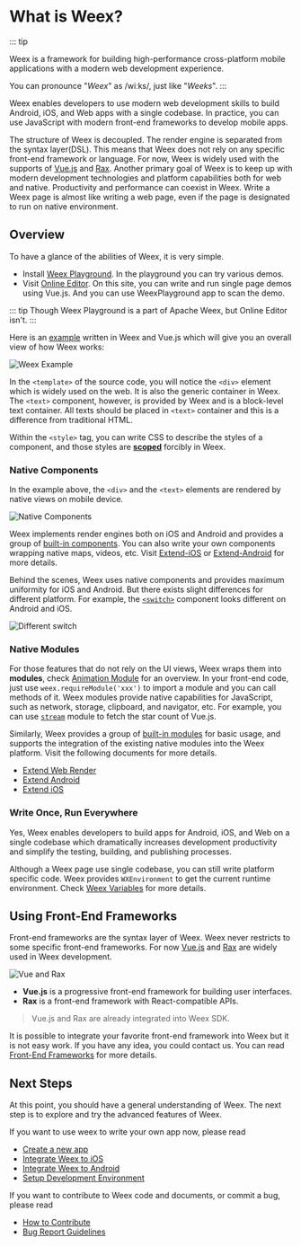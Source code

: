 # What is Weex?

::: tip

Weex is a framework for building high-performance cross-platform mobile applications with a modern web development experience.

You can pronounce "*Weex*" as /wiːks/, just like "*Weeks*".
:::

Weex enables developers to use modern web development skills to build Android, iOS, and Web apps with a single codebase. In practice, you can use JavaScript with modern front-end frameworks to develop mobile apps.

The structure of Weex is decoupled. The render engine is separated from the syntax layer(DSL). This means that Weex does not rely on any specific front-end framework or language. For now, Weex is widely used with the supports of [Vue.js](https://vuejs.org/) and [Rax](https://alibaba.github.io/rax/). Another primary goal of Weex is to keep up with modern development technologies and platform capabilities both for web and native. Productivity and performance can coexist in Weex. Write a Weex page is almost like writing a web page, even if the page is designated to run on native environment.

## Overview

To have a glance of the abilities of Weex, it is very simple.

* Install [Weex Playground](https://weex.apache.org/zh/guide/playground.html). In the playground you can try various demos.
* Visit [Online Editor](http://dotwe.org/vue). On this site, you can write and run single page demos using Vue.js. And you can use WeexPlayground app to scan the demo.

::: tip
Though Weex Playground is a part of Apache Weex, but Online Editor isn't.
:::

Here is an [example](http://dotwe.org/vue/8da01827631b21150a12dd54d7114380) written in Weex and Vue.js which will give you an overall view of how Weex works:

![Weex Example](./images/weex-example-yo.png)

In the `<template>` of the source code, you will notice the `<div>` element which is widely used on the web. It is also the generic container in Weex. The `<text>` component, however, is provided by Weex and is a block-level text container. All texts should be placed in `<text>` container and this is a difference from traditional HTML.

Within the `<style>` tag, you can write CSS to describe the styles of a component, and those styles are [**scoped**](https://vue-loader.vuejs.org/en/features/scoped-css.html) forcibly in Weex.

### Native Components

In the example above, the `<div>` and the `<text>` elements are rendered by native views on mobile device.

![Native Components](./images/native-component.png)

Weex implements render engines both on iOS and Android and provides a group of [built-in components](../docs/components/div.html). You can also write your own components wrapping native maps, videos, etc. Visit [Extend-iOS](./extend/extend-ios.html) or [Extend-Android](./extend/extend-android.html) for more details.

Behind the scenes, Weex uses native components and provides maximum uniformity for iOS and Android. But there exists slight differences for different platform. For example, the [`<switch>`](http://dotwe.org/vue/d96943452b6708422197c47920903823) component looks different on Android and iOS.

![Different switch](./images/different-switch.png)

### Native Modules

For those features that do not rely on the UI views, Weex wraps them into **modules**, check [Animation Module](../docs/modules/animation.html) for an overview. In your front-end code, just use `weex.requireModule('xxx')` to import a module and you can call methods of it. Weex modules provide native capabilities for JavaScript, such as network, storage, clipboard, and navigator, etc. For example, you can use [`stream`](http://dotwe.org/vue/2ae062b6a04124a35bbe2da3b1e5c07b) module to fetch the star count of Vue.js.

Similarly, Weex provides a group of [built-in modules](../docs/modules/animation.html) for basic usage, and supports the integration of the existing native modules into the Weex platform. Visit the following documents for more details.

* [Extend Web Render](./extend/extend-web.html)
* [Extend Android](./extend/extend-android.html)
* [Extend iOS](./extend/extend-ios.html)

### Write Once, Run Everywhere

Yes, Weex enables developers to build apps for Android, iOS, and Web on a single codebase which dramatically increases development productivity and simplify the testing, building, and publishing processes.

Although a Weex page use single codebase, you can still write platform specific code. Weex provides `WXEnvironment` to get the current runtime environment. Check [Weex Variables](../docs/api/weex-variable.html) for more details.

## Using Front-End Frameworks

Front-end frameworks are the syntax layer of Weex. Weex never restricts to some specific front-end frameworks. For now [Vue.js](https://vuejs.org/) and [Rax](https://alibaba.github.io/rax/) are widely used in Weex development.

![Vue and Rax](./images/vue-rax.png)

- **Vue.js** is a progressive front-end framework for building user interfaces.
- **Rax** is a front-end framework with React-compatible APIs.

> Vue.js and Rax are already integrated into Weex SDK.

It is possible to integrate your favorite front-end framework into Weex but it is not easy work. If you have any idea, you could contact us. You can read [Front-End Frameworks](./front-end-frameworks.html) for more details.

## Next Steps

At this point, you should have a general understanding of Weex. The next step is to explore and try the advanced features of Weex.

If you want to use weex to write your own app now, please read

- [Create a new app](./develop/create-a-new-app.html)
- [Integrate Weex to iOS](./develop/integrate-to-iOS-app.html)
- [Integrate Weex to Android](./develop/integrate-to-android-app.html)
- [Setup Development Environment](./develop/setup-develop-environment.html)

If you want to contribute to Weex code and documents, or commit a bug, please read

- [How to Contribute](./contribute/how-to-contribute.html)
- [Bug Report Guidelines](./contribute/bug-report-guidelines.html)
